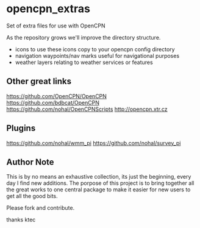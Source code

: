 opencpn_extras
==============

Set of extra files for use with OpenCPN

As the repository grows we'll improve the directory structure. 

+ icons
	to use these icons copy to your opencpn config directory
+ navigation
	waypoints/nav marks useful for navigational purposes
+ weather
	layers relating to weather services or features


Other great links
-----------------

https://github.com/OpenCPN/OpenCPN
https://github.com/bdbcat/OpenCPN
https://github.com/nohal/OpenCPNScripts
http://opencpn.xtr.cz

Plugins
-------

https://github.com/nohal/wmm_pi
https://github.com/nohal/survey_pi




Author Note 
-----------

This is by no means an exhaustive collection, its just the beginning, every day I find 
new additions. The porpose of this project is to bring together all the great works
to one central package to make it easier for new users to get all the good bits.

Please fork and contribute.

thanks
ktec
